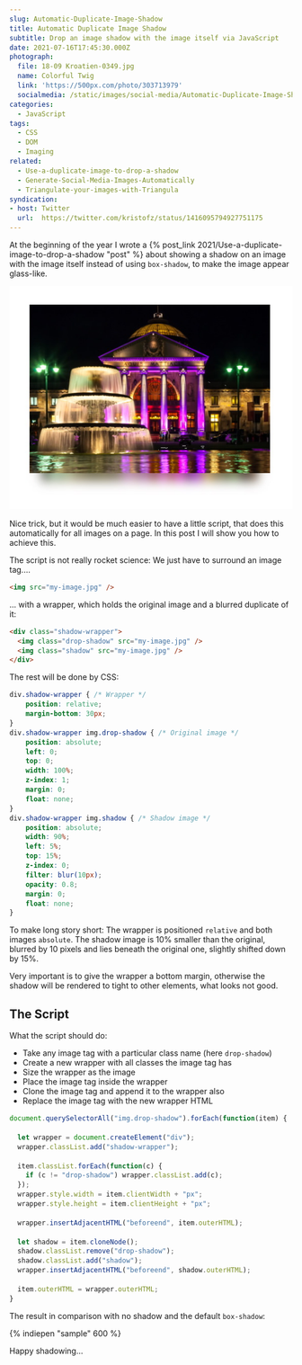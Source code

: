 ```yaml
---
slug: Automatic-Duplicate-Image-Shadow
title: Automatic Duplicate Image Shadow
subtitle: Drop an image shadow with the image itself via JavaScript
date: 2021-07-16T17:45:30.000Z
photograph:
  file: 18-09 Kroatien-0349.jpg
  name: Colorful Twig
  link: 'https://500px.com/photo/303713979'
  socialmedia: /static/images/social-media/Automatic-Duplicate-Image-Shadow.png
categories:
  - JavaScript
tags:
  - CSS
  - DOM
  - Imaging
related:
  - Use-a-duplicate-image-to-drop-a-shadow
  - Generate-Social-Media-Images-Automatically
  - Triangulate-your-images-with-Triangula
syndication: 
- host: Twitter
  url:  https://twitter.com/kristofz/status/1416095794927751175
---
```


At the beginning of the year I wrote a {% post_link 2021/Use-a-duplicate-image-to-drop-a-shadow "post"  %} about showing a shadow on an image with the image itself instead of using ``box-shadow``, to make the image appear glass-like.

![Image Shadow](Automatic-Duplicate-Image-Shadow/image-shadow.jpg)

Nice trick, but it would be much easier to have a little script, that does this automatically for all images on a page. In this post I will show you how to achieve this.

<!-- more -->

The script is not really rocket science: We just have to surround an image tag....

```html
<img src="my-image.jpg" />
```

... with a wrapper, which holds the original image and a blurred duplicate of it:

```html
<div class="shadow-wrapper">
  <img class="drop-shadow" src="my-image.jpg" />
  <img class="shadow" src="my-image.jpg" />
</div>
```

The rest will be done by CSS:

```css
div.shadow-wrapper { /* Wrapper */
    position: relative;
    margin-bottom: 30px;
}
div.shadow-wrapper img.drop-shadow { /* Original image */
    position: absolute;
    left: 0;
    top: 0;
    width: 100%;
    z-index: 1;
    margin: 0;
    float: none;
}
div.shadow-wrapper img.shadow { /* Shadow image */ 
    position: absolute;
    width: 90%;
    left: 5%;
    top: 15%;
    z-index: 0;
    filter: blur(10px);
    opacity: 0.8;
    margin: 0;
    float: none;
}
```

To make long story short: The wrapper is positioned ``relative`` and both images ``absolute``. The shadow image is 10% smaller than the original, blurred by 10 pixels and lies beneath the original one, slightly shifted down by 15%.

Very important is to give the wrapper a bottom margin, otherwise the shadow will be rendered to tight to other elements, what looks not good.

## The Script

What the script should do:

* Take any image tag with a particular class name (here ``drop-shadow``)
* Create a new wrapper with all classes the image tag has
* Size the wrapper as the image
* Place the image tag inside the wrapper
* Clone the image tag and append it to the wrapper also
* Replace the image tag with the new wrapper HTML

```js
document.querySelectorAll("img.drop-shadow").forEach(function(item) {

  let wrapper = document.createElement("div");
  wrapper.classList.add("shadow-wrapper");

  item.classList.forEach(function(c) {
    if (c != "drop-shadow") wrapper.classList.add(c);
  });
  wrapper.style.width = item.clientWidth + "px";
  wrapper.style.height = item.clientHeight + "px";

  wrapper.insertAdjacentHTML("beforeend", item.outerHTML);

  let shadow = item.cloneNode();
  shadow.classList.remove("drop-shadow");
  shadow.classList.add("shadow");
  wrapper.insertAdjacentHTML("beforeend", shadow.outerHTML);

  item.outerHTML = wrapper.outerHTML;
}
```

The result in comparison with no shadow and the default ``box-shadow``:

{% indiepen "sample" 600 %}

Happy shadowing...
